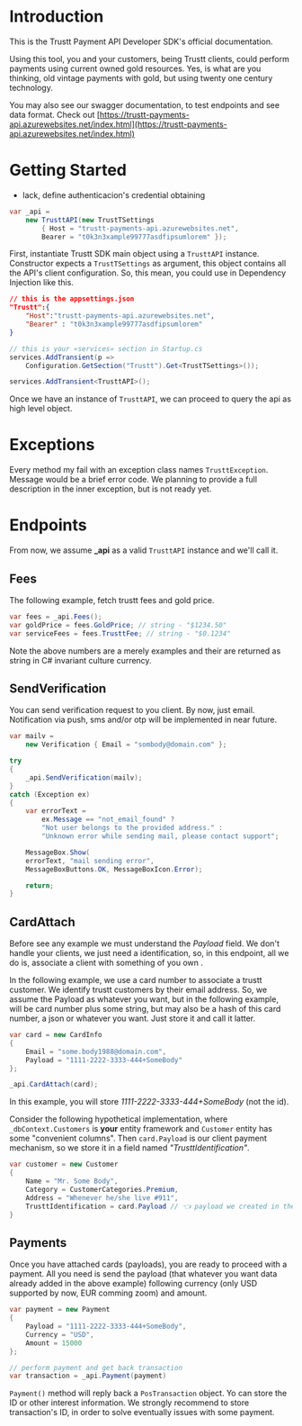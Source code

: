 # Introduction 

This is the Trustt Payment API Developer SDK's official documentation.

Using this tool, you and your customers, being Trustt clients, could perform payments using current owned gold resources. Yes, is what are you thinking, old vintage payments with gold, but using twenty one century technology.

You may also see our swagger documentation, to test endpoints and see data format. Check out
[https://trustt-payments-api.azurewebsites.net/index.html](https://trustt-payments-api.azurewebsites.net/index.html)

# Getting Started

- lack, define authenticacion's credential obtaining

```C#
var _api = 
    new TrusttAPI(new TrustTSettings
        { Host = "trustt-payments-api.azurewebsites.net",
        Bearer = "t0k3n3xample99777asdfipsumlorem" });
```

First, instantiate Trustt SDK main object using a `TrusttAPI` instance. Constructor expects a `TrustTSettings` as argument, this object contains all the API's client configuration. So, this mean, you could use in Dependency Injection like this.

```json - "appsetting.json"
// this is the appsettings.json
"Trustt":{
    "Host":"trustt-payments-api.azurewebsites.net",
    "Bearer" : "t0k3n3xample99777asdfipsumlorem"
}
```

```C# 
// this is your «services» section in Startup.cs
services.AddTransient(p =>
    Configuration.GetSection("Trustt").Get<TrustTSettings>());

services.AddTransient<TrusttAPI>();
```

Once we have an instance of `TrusttAPI`, we can proceed to query the api as high level object. 

# Exceptions

Every method my fail with an exception class names `TrusttException`. Message would be a brief error code. We planning to provide a full description in the inner exception, but is not ready yet.

# Endpoints

From now, we assume **_api** as a valid `TrusttAPI` instance and we'll call it.

## Fees

The following example, fetch trustt fees and gold price.
```C#
var fees = _api.Fees();
var goldPrice = fees.GoldPrice; // string - "$1234.50"
var serviceFees = fees.TrusttFee; // string - "$0.1234"
```

Note the above numbers are a merely examples and their are returned as string in C# invariant culture currency.

## SendVerification

You can send verification request to you client. By now, just email. Notification via push, sms and/or otp will be implemented in near future.

```C#
var mailv = 
    new Verification { Email = "sombody@domain.com" };

try
{
    _api.SendVerification(mailv);
}
catch (Exception ex)
{
    var errorText =
        ex.Message == "not_email_found" ?
        "Not user belongs to the provided address." :
        "Unknown error while sending mail, please contact support"; 

    MessageBox.Show(
    errorText, "mail sending error",
    MessageBoxButtons.OK, MessageBoxIcon.Error);

    return;
}
```

## CardAttach

Before see any example we must understand the *Payload* field. We don't handle your clients, we just need a identification, so, in this endpoint, all we do is, associate a client with something of you own .

In the following example, we use a card number to associate a trustt customer. We identify trustt customers by their email address. So, we assume the Payload as whatever you want, but in the following example, will be card number plus some string, but may also be a hash of this card number, a json or whatever you want. Just store it and call it latter.

```C#
var card = new CardInfo
{
    Email = "some.body1988@domain.com",
    Payload = "1111-2222-3333-444+SomeBody"
};

_api.CardAttach(card);
```
In this example, you will store *1111-2222-3333-444+SomeBody* (not the id). 

Consider the following hypothetical implementation, where `_dbContext.Customers` is **your** entity framework and `Customer` entity has some "convenient columns". Then `card.Payload` is our client payment mechanism, so we store it in a field named *"TrusttIdentification"*.

```C#
var customer = new Customer
{
    Name = "Mr. Some Body",
    Category = CustomerCategories.Premium,
    Address = "Whenever he/she live #911",
    TrusttIdentification = card.Payload // 👈 payload we created in the card (se above example)
}
```

## Payments

Once you have attached cards (payloads), you are ready to proceed with a payment. All you need is send the payload (that whatever you want data already added in the above example) following currency (only USD supported by now, EUR comming zoom) and amount.

```C#
var payment = new Payment
{
    Payload = "1111-2222-3333-444+SomeBody",
    Currency = "USD",
    Amount = 15000
};

// perform payment and get back transaction
var transaction = _api.Payment(payment)
```

`Payment()` method will reply back a `PosTransaction` object. Yo can store the ID or other interest information. We strongly recommend to store transaction's ID, in order to solve eventually issues with some payment.